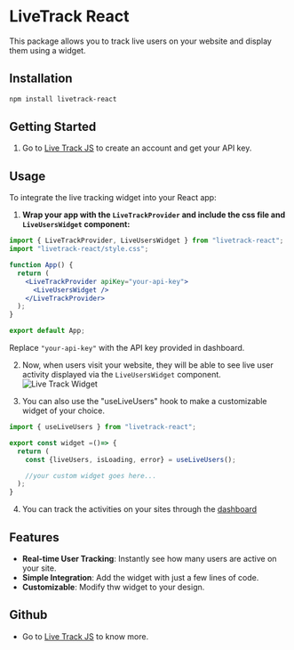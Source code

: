 # LiveTrack React

This package allows you to track live users on your website and display them using a widget.

## Installation

```bash
npm install livetrack-react
```

## Getting Started

1. Go to [Live Track JS](https://live-track-js.vercel.app/) to create an account and get your API key.

## Usage

To integrate the live tracking widget into your React app:

1. **Wrap your app with the `LiveTrackProvider` and include the css file and `LiveUsersWidget` component:**

```jsx
import { LiveTrackProvider, LiveUsersWidget } from "livetrack-react";
import "livetrack-react/style.css";

function App() {
  return (
    <LiveTrackProvider apiKey="your-api-key">
      <LiveUsersWidget />
    </LiveTrackProvider>
  );
}

export default App;
```

Replace `"your-api-key"` with the API key provided in dashboard.

2. Now, when users visit your website, they will be able to see live user activity displayed via the `LiveUsersWidget` component.
   ![Live Track Widget](https://imgur.com/Nceyps1.png)

3. You can also use the "useLiveUsers" hook to make a customizable widget of your choice.

```jsx
import { useLiveUsers } from "livetrack-react";

export const widget =()=> {
  return (
    const {liveUsers, isLoading, error} = useLiveUsers();

    //your custom widget goes here...
  );
}
```

4. You can track the activities on your sites through the [dashboard](https://live-track-js.vercel.app/)

## Features

- **Real-time User Tracking**: Instantly see how many users are active on your site.
- **Simple Integration**: Add the widget with just a few lines of code.
- **Customizable**: Modify thw widget to your design.

## Github

- Go to [Live Track JS](https://github.com/Kunal-jaiswal972/LiveTrackJS/) to know more.
